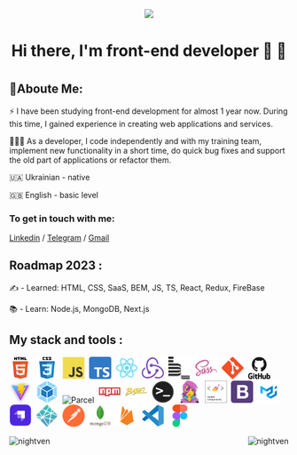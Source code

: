 <div id="header" align="center">
  <img src="https://media.giphy.com/media/4KzpjLvJjJknJ5Xuak/giphy.gif" width="100"/>
</div>
<h1 align="center">Hi there, I'm front-end developer 🤝 🤙<h1>

<h2>💁Aboute Me:</h2>
<div>
  <p>⚡️ I have been studying front-end development for almost 1 year now. During this time, I gained experience in creating web applications and services.</p>
  <p>👩🏼‍💻 As a developer, I code independently and with my training team, implement new functionality in a short time, do quick bug fixes and support the old part of applications or refactor them.</p>
<p>🇺🇦 Ukrainian - native</p>
<p>🇬🇧 English - basic level</p>
</div>

<h3 align="left">To get in touch with me:</h3>
<p align="left">
 <a href="https://www.linkedin.com/in/vitaliybeyar/)" target="_blank" rel="noreferrer">Linkedin</a> /
 <a href="https://t.me/nightven" target="_blank" rel="noreferrer">Telegram</a> /
 <a href="mailto:vitaliy.beyar@gmail.com@gmail.com" target="_blank" rel="noreferrer">Gmail</a>
</p>


<h2>Roadmap 2023 :</h2>
<p>✍️ - Learned: HTML, CSS, SaaS, BEM, JS, TS, React, Redux, FireBase</p>
<p>📚 - Learn: Node.js, MongoDB, Next.js</p>
<h2>My stack and tools :</h2>
<div>
  <img src="./images/html5-original.svg" title="HTML5" alt="HTML5" width="40" height="40"/>&nbsp;
  <img src="./images/css3-original.svg"  title="CSS3" alt="CSS3" width="40" height="40"/>&nbsp;
  <img src="./images/javascript-original.svg"  title="JS" alt="JS" width="40" height="40"/>&nbsp;
  <img src="./images/typescript.png"  title="TS" alt="TS" width="40" height="40"/>&nbsp;
  <img src="./images/react-original.svg"  title="React" alt="React" width="40" height="40"/>&nbsp;
  <img src="./images/redux-original.svg"  title="Redux" alt="Redux" width="40" height="40"/>&nbsp;
  <img src="./images/bem-original.svg" title="Bem" alt="Bem" width="40" height="40"/>&nbsp;
  <img src="./images/sass-original.svg" title="Sass" alt="Sass" width="40" height="40"/>&nbsp;
  <img src="./images/git-original.svg" title="Git" alt="Git" width="40" height="40"/>&nbsp;
  <img src="./images/github-original.svg" title="GitHub"  alt="GitHub" width="40"/>&nbsp;
  <img src="./images/vite-original.png" title="Vite" alt="Vite" width="40" height="40"/>&nbsp;
  <img src="./images/webpack-original.svg" title="Webpack" alt="Webpack" width="40" height="40"/>&nbsp;
  <img src="./images/parcel-original.avif" title="Parcel" alt="Parcel" width="40" height="40"/>&nbsp;
  <img src="./images/npm-original.svg" title="Npm" alt="Npm" width="40" height="40"/>&nbsp;
  <img src="./images/babel-original.svg" title="Babel" alt="Babel" width="40" height="40"/>&nbsp;
  <img src="./images/terminal-original.png" title="Terminal" alt="Terminal" width="40" height="40"/>&nbsp;
  <img src="./images/emotion-original.png" title="Emotion" alt="Emotion" width="40" height="40"/>&nbsp;
  <img src="./images/styled-components.png" title="Styled-components" alt="Styled-components" width="40" height="40"/>&nbsp;
  <img src="./images/bootstrap.png" title="Bootstrap" alt="Bootstrap" width="40" height="40"/>&nbsp;
  <img src="./images/materialUI.png" title="MaterialUI" alt="MaterialUI" width="40" height="40"/>&nbsp;
  <img src="./images/strapi.png" title="Strapi" alt="Strapi" width="40" height="40"/>&nbsp;
  <img src="./images/netlify-original.svg" title="Netlify" alt="Netlify" width="40" height="40"/>&nbsp;
  <img src="./images/postman-original.svg" title="Postman" alt="Postman" width="40" height="40"/>&nbsp;
  <img src="./images/mongodb-original.svg" title="MongoDB" alt="MongoDB" width="40" height="40"/>&nbsp;
  <img src="./images/firebase-original.svg" title="Firebase" alt="Firebase" width="40" height="40"/>&nbsp;
  <img src="./images/vscode-original.svg" title="Visual Studio Code" alt="Visual Studio Code" width="40" height="40"/>&nbsp;
  <img src="./images/figma-original.svg" title="Figma" alt="Figma" width="40" height="40"/>&nbsp;
</div>

<div align="center"> 
<p><img align="left" src="https://github-readme-stats.vercel.app/api/top-langs?username=nightven&show_icons=true&theme=radical&title_color=a2208a&text_color=ffffff&locale=en&layout=compact" alt="nightven" /></p>

<p>&nbsp;<img align="right" src="https://github-readme-stats.vercel.app/api?username=nightven&show_icons=true&theme=radical&title_color=a2208a&text_color=ffffff&locale=en" alt="nightven" /></p>
</div>
